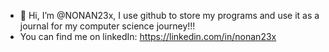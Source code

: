 - 👋 Hi, I’m @NONAN23x, I use github to store my programs and use it as a journal for my computer science journey!!!
-  You can find me on linkedIn: https://linkedin.com/in/nonan23x

<!---
NONAN23x/NONAN23x is a ✨ special ✨ repository because its `README.md` (this file) appears on your GitHub profile.
You can click the Preview link to take a look at your changes.
--->
